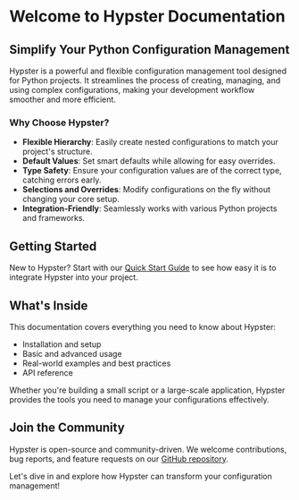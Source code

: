 # Welcome to Hypster Documentation

## Simplify Your Python Configuration Management

Hypster is a powerful and flexible configuration management tool designed for Python projects. It streamlines the process of creating, managing, and using complex configurations, making your development workflow smoother and more efficient.

### Why Choose Hypster?

- **Flexible Hierarchy**: Easily create nested configurations to match your project's structure.
- **Default Values**: Set smart defaults while allowing for easy overrides.
- **Type Safety**: Ensure your configuration values are of the correct type, catching errors early.
- **Selections and Overrides**: Modify configurations on the fly without changing your core setup.
- **Integration-Friendly**: Seamlessly works with various Python projects and frameworks.

## Getting Started

New to Hypster? Start with our [Quick Start Guide](./doc.md) to see how easy it is to integrate Hypster into your project.

## What's Inside

This documentation covers everything you need to know about Hypster:

- Installation and setup
- Basic and advanced usage
- Real-world examples and best practices
- API reference

Whether you're building a small script or a large-scale application, Hypster provides the tools you need to manage your configurations effectively.

## Join the Community

Hypster is open-source and community-driven. We welcome contributions, bug reports, and feature requests on our [GitHub repository](https://github.com/yourusername/hypster).

Let's dive in and explore how Hypster can transform your configuration management!
